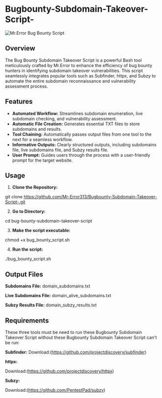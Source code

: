 # Bugbounty-Subdomain-Takeover-Script-

![Mr.Error Bug Bounty Script](script_banner.png)

## Overview

The Bug Bounty Subdomain Takeover Script is a powerful Bash tool meticulously crafted by Mr.Error to enhance the efficiency of bug bounty hunters in identifying subdomain takeover vulnerabilities. This script seamlessly integrates popular tools such as Subfinder, httpx, and Subzy to automate the entire subdomain reconnaissance and vulnerability assessment process.

## Features

- **Automated Workflow:** Streamlines subdomain enumeration, live subdomain checking, and vulnerability assessment.
- **Automatic File Creation:** Generates essential TXT files to store subdomains and results.
- **Tool Chaining:** Automatically passes output files from one tool to the next for a seamless workflow.
- **Informative Outputs:** Clearly structured outputs, including subdomains file, live subdomains file, and Subzy results file.
- **User Prompt:** Guides users through the process with a user-friendly prompt for the target website.

## Usage

1. **Clone the Repository:**

git clone https://github.com/Mr-Error313/Bugbounty-Subdomain-Takeover-Script-.git

2. **Go to Directory:**
 
cd bug-bounty-subdomain-takeover-script

3. **Make the script executable:**

chmod +x bug_bounty_script.sh

4. **Run the script:**

./bug_bounty_script.sh

## Output Files

**Subdomains File:**
domain_subdomains.txt

**Live Subdomains File:** 
domain_alive_subdomains.txt

**Subzy Results File:** 
domain_subzy_results.txt

## Requirements

These three tools must be need to run these Bugbounty Subdomain Takeover Script without these Bugbounty Subdomain Takeover Script can't be run:

**Subfinder:**
Download:(https://github.com/projectdiscovery/subfinder)

**httpx:**

Download:(https://github.com/projectdiscovery/httpx)

**Subzy:**

Download:(https://github.com/PentestPad/subzy)

